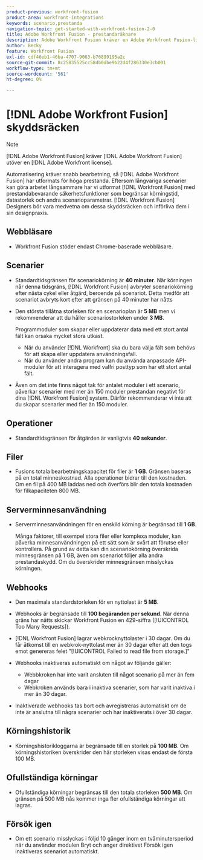 ```yaml
---
product-previous: workfront-fusion
product-area: workfront-integrations
keywords: scenario,prestanda
navigation-topic: get-started-with-workfront-fusion-2-0
title: Adobe Workfront Fusion - prestandaräknare
description: Adobe Workfront Fusion kräver en Adobe Workfront Fusion-licens förutom en Adobe Workfront-licens.
author: Becky
feature: Workfront Fusion
exl-id: cdf46eb1-46ba-4707-9063-b76899195a2c
source-git-commit: 8c25835525cc58db0dbe9b22d4f286330e3cb001
workflow-type: tm+mt
source-wordcount: '561'
ht-degree: 0%

---
```


# [!DNL Adobe Workfront Fusion] skyddsräcken

>[!NOTE]
>
>[!DNL Adobe Workfront Fusion] kräver [!DNL Adobe Workfront Fusion] utöver en [!DNL Adobe Workfront license].

Automatisering kräver snabb bearbetning, så [!DNL Adobe Workfront Fusion] har utformats för höga prestanda. Eftersom långvariga scenarier kan göra arbetet långsammare har vi utformat [!DNL Workfront Fusion] med prestandabevarande säkerhetsfunktioner som begränsar körningstid, datastorlek och andra scenarioparametrar. [!DNL Workfront Fusion] Designers bör vara medvetna om dessa skyddsräcken och införliva dem i sin designpraxis.

## Webbläsare

* Workfront Fusion stöder endast Chrome-baserade webbläsare.

## Scenarier

* Standardtidsgränsen för scenariokörning är **40 minuter**. När körningen når denna tidsgräns, [!DNL Workfront Fusion] avbryter scenariokörning efter nästa cykel eller åtgärd, beroende på scenariot. Detta medför att scenariot avbryts kort efter att gränsen på 40 minuter har nåtts
* Den största tillåtna storleken för en scenarioplan är **5 MB** men vi rekommenderar att du håller scenariostorleken under **3 MB**.

  Programmoduler som skapar eller uppdaterar data med ett stort antal fält kan orsaka mycket stora utkast.

   * När du använder [!DNL Workfront] ska du bara välja fält som behövs för att skapa eller uppdatera användningsfall.
   * När du använder andra program kan du använda anpassade API-moduler för att interagera med valfri posttyp som har ett stort antal fält.

* Även om det inte finns något tak för antalet moduler i ett scenario, påverkar scenarier med mer än 150 moduler prestandan negativt för dina [!DNL Workfront Fusion] system. Därför rekommenderar vi inte att du skapar scenarier med fler än 150 moduler.

## Operationer

* Standardtidsgränsen för åtgärden är vanligtvis **40 sekunder**.

<!--
* The operation timeout for calls to Adobe Workfront is **120 seconds**.
-->

## Filer

* Fusions totala bearbetningskapacitet för filer är **1 GB**. Gränsen baseras på en total minneskostnad. Alla operationer bidrar till den kostnaden. Om en fil på 400 MB laddas ned och överförs blir den totala kostnaden för filkapaciteten 800 MB.

## Serverminnesanvändning

* Serverminnesanvändningen för en enskild körning är begränsad till **1 GB**.

  Många faktorer, till exempel stora filer eller komplexa moduler, kan påverka minnesanvändningen på ett sätt som är svårt att förutse eller kontrollera. På grund av detta kan din scenariokörning överskrida minnesgränsen på 1 GB, även om scenariot följer alla andra prestandaskydd. Om du överskrider minnesgränsen misslyckas körningen.

## Webhooks

* Den maximala standardstorleken för en nyttolast är **5 MB**.
* Webhooks är begränsade till **100 begäranden per sekund**. När denna gräns har nåtts skickar Workfront Fusion en 429-siffra ([!UICONTROL Too Many Requests]).
* [!DNL Workfront Fusion] lagrar webkrocknyttolaster i 30 dagar. Om du får åtkomst till en webkrok-nyttolast mer än 30 dagar efter att den togs emot genereras felet &quot;[!UICONTROL Failed to read file from storage.]&quot;
* Webhooks inaktiveras automatiskt om något av följande gäller:

   * Webbkroken har inte varit ansluten till något scenario på mer än fem dagar
   * Webkroken används bara i inaktiva scenarier, som har varit inaktiva i mer än 30 dagar.

* Inaktiverade webhooks tas bort och avregistreras automatiskt om de inte är anslutna till några scenarier och har inaktiverats i över 30 dagar.

## Körningshistorik

* Körningshistorikloggarna är begränsade till en storlek på **100 MB**. Om körningshistoriken överskrider den här storleken visas endast de första 100 MB.

## Ofullständiga körningar

* Ofullständiga körningar begränsas till den totala storleken **500 MB**. Om gränsen på 500 MB nås kommer inga fler ofullständiga körningar att lagras.

## Försök igen

* Om ett scenario misslyckas i följd 10 gånger inom en tvåminutersperiod när du använder modulen Bryt och anger direktivet Försök igen inaktiveras scenariot automatiskt.

